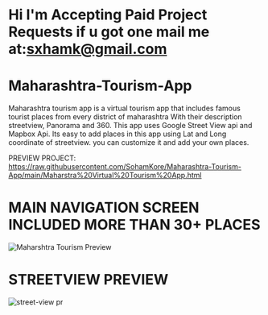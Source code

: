  # Hi I'm Accepting Paid Project Requests if u got one mail me at:sxhamk@gmail.com 
 # Maharashtra-Tourism-App
Maharashtra tourism app is a virtual tourism app that includes famous tourist places from every district of maharashtra With their description streetview, Panorama and 360. This app uses Google Street View api and Mapbox Api. Its easy to add places in this app using Lat and Long coordinate of streetview. you can customize it and add your own places.

PREVIEW PROJECT: https://raw.githubusercontent.com/SohamKore/Maharashtra-Tourism-App/main/Maharstra%20Virtual%20Tourism%20App.html

 # MAIN NAVIGATION SCREEN INCLUDED MORE THAN 30+ PLACES
![Maharshtra Tourism Preview](https://user-images.githubusercontent.com/119067189/229337369-42da4fcb-1682-494a-92fe-dfda46a53590.png)

 # STREETVIEW PREVIEW
![street-view pr](https://user-images.githubusercontent.com/119067189/229337376-d54bb16e-9278-46d0-8817-32841e946c08.png)

